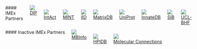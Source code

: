 <div class="row padding-top-xlarge">
<div class="columns medium-9" markdown="1">
#### IMEx Partners
<div class="columns medium-up-6 no-underline text-center small">
<a href="http://dip.doe-mbi.ucla.edu/" class="column padding-bottom-large"><img src="{{ site.baseurl }}/static/logos/imex_dip_s.png" /><br/>
DIP</a>

<a href="http://www.ebi.ac.uk/intact/" class="column padding-bottom-large"><img src="{{ site.baseurl }}/static/logos/imex_intact_s.png" /><br/>
IntAct</a>

<a href="http://mint.bio.uniroma2.it" class="column padding-bottom-large"><img src="{{ site.baseurl }}/static/logos/imex_mint_s.png" /><br/>
MINT</a>

<a href="http://ophid.utoronto.ca/iid" class="column padding-bottom-large"><img src="{{ site.baseurl }}/static/logos/imex_iid_s.png" /><br/>
IID</a>

<a href="http://matrixdb.univ-lyon1.fr/" class="column padding-bottom-large"><img src="{{ site.baseurl }}/static/logos/imex_matrixdb_s.png" /><br/>
MatrixDB</a>

<a href="http://www.uniprot.org/" class="column padding-bottom-large"><img src="{{ site.baseurl }}/static/logos/imex_uniprot_s.png" /><br/>
UniProt</a>

<a href="http://www.innatedb.com/" class="column padding-bottom-large"><img src="{{ site.baseurl }}/static/logos/imex_innatedb_s.png" /><br/>
InnateDB</a>

<a href="http://www.isb-sib.ch/" class="column padding-bottom-large"><img src="{{ site.baseurl }}/static/logos/imex_sib_s.png" /><br/>
SIB</a>

<a href="http://www.ucl.ac.uk/cardiovasculargeneontology" class="column padding-bottom-large"><img src="{{ site.baseurl }}/static/logos/ucl-bhf-logo_s.jpg" /><br/>
UCL-BHF</a>


</div>
</div>

<div class="columns medium-3 border-left: ridge" markdown="1">
#### Inactive IMEx Partners

<div class="columns medium-up-2 no-underline text-center small">
<a href="http://www.mechanobio.info/" class="column padding-bottom-large"><img src="{{ site.baseurl }}/static/logos/imex_mbinfo_s.png" /><br/>
MBInfo</a>

<a href="https://hpidb.igbb.msstate.edu/" class="column padding-bottom-large"><img src="{{ site.baseurl }}/static/logos/hpidb_logo.png" /><br/>
HPIDB</a>

<a href="http://www.molecularconnections.com" class="column padding-bottom-large"><img src="{{ site.baseurl }}/static/logos/imex_mconnections_s.png" /><br/>
Molecular Connections</a>

</div>
</div>
</div>

